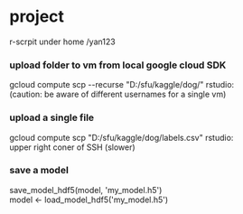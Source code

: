 # project
r-scrpit under home /yan123

### upload folder to vm from local google cloud SDK
gcloud compute scp --recurse "D:/sfu/kaggle/dog/" rstudio:\
(caution: be aware of different usernames for a single vm)

### upload a single file
gcloud compute scp "D:/sfu/kaggle/dog/labels.csv" rstudio:\
upper right coner of SSH (slower)

### save a model
save_model_hdf5(model, 'my_model.h5') \
model <- load_model_hdf5('my_model.h5')
